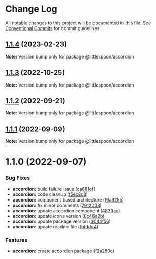 # Change Log

All notable changes to this project will be documented in this file.
See [Conventional Commits](https://conventionalcommits.org) for commit guidelines.

## [1.1.4](https://github.com/little-spoon-dev/design-system/compare/@littlespoon/accordion@1.1.3...@littlespoon/accordion@1.1.4) (2023-02-23)

**Note:** Version bump only for package @littlespoon/accordion

## [1.1.3](https://github.com/little-spoon-dev/design-system/compare/@littlespoon/accordion@1.1.2...@littlespoon/accordion@1.1.3) (2022-10-25)

**Note:** Version bump only for package @littlespoon/accordion

## [1.1.2](https://github.com/little-spoon-dev/design-system/compare/@littlespoon/accordion@1.1.1...@littlespoon/accordion@1.1.2) (2022-09-21)

**Note:** Version bump only for package @littlespoon/accordion

## [1.1.1](https://github.com/little-spoon-dev/design-system/compare/@littlespoon/accordion@1.1.0...@littlespoon/accordion@1.1.1) (2022-09-09)

**Note:** Version bump only for package @littlespoon/accordion

# 1.1.0 (2022-09-07)

### Bug Fixes

- **accordion:** build failure issue ([ca881ef](https://github.com/little-spoon-dev/design-system/commit/ca881efa76956f2574e09e11ce943b057fd1218a))
- **accordion:** code cleanup ([f5ec8c8](https://github.com/little-spoon-dev/design-system/commit/f5ec8c87f9f6dca606aa6f58684b5d69cbefd1ba))
- **accordion:** component based architecture ([f6a625b](https://github.com/little-spoon-dev/design-system/commit/f6a625b30d2010f76a1d0d48412291bb86a68fba))
- **accordion:** fix minor comments ([7912203](https://github.com/little-spoon-dev/design-system/commit/79122030a7f5da125216c848ef4147114232a279))
- **accordion:** update accordion component ([483ffac](https://github.com/little-spoon-dev/design-system/commit/483ffac8dcfca24c95a12e32ce0c89cfa94c91fe))
- **accordion:** update icons version ([8c46a2b](https://github.com/little-spoon-dev/design-system/commit/8c46a2bba1146afbb8518164ed8d1378a00c6b76))
- **accordion:** update package version ([d044f56](https://github.com/little-spoon-dev/design-system/commit/d044f5622c8f81d8e4c1263060223406502fce66))
- **accordion:** update readme file ([fbfddd4](https://github.com/little-spoon-dev/design-system/commit/fbfddd42c990f196e393af5f39c4cbc5534f6f2b))

### Features

- **accordion:** create accordion package ([f2a280c](https://github.com/little-spoon-dev/design-system/commit/f2a280c62f12e22cab437b1aef4c29b76a42c7ad))
